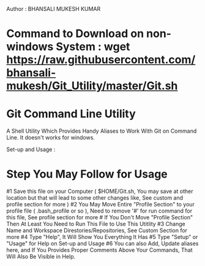 Author : BHANSALI MUKESH KUMAR

# Command to Download on non-windows System : wget https://raw.githubusercontent.com/bhansali-mukesh/Git_Utility/master/Git.sh
# Git Command Line Utility
A Shell Utility Which Provides Handy Aliases to Work With Git on Command Line. It doesn't works for windows.

Set-up and Usage :
# Step You May Follow for Usage
  #1 Save this file on your Computer ( $HOME/Git.sh, You may save at other location but that will lead to some other changes like, See    custom and profile section for more )
  #2 You May Move Entire "Profile Section" to your profile file ( .bash_profile or so ), Need to remove '#' for run command for this file,  See profile section for more
      # If You Don't Move "Profile Section" Then At Least You Need to Run This File to Use This Utitlity
  #3 Change Name and Workspace Direstories/Repositories, See Custom Section for more
  #4 Type "Help", It Will Show You Everything It Has
  #5 Type "Setup" or "Usage" for Help on Set-up and Usage
  #6 You can also Add, Update aliases here, and If You Provides Proper Comments Above Your Commands, That Will Also Be Visible in Help.
